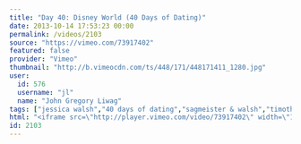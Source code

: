 ```yaml
---
title: "Day 40: Disney World (40 Days of Dating)"
date: 2013-10-14 17:53:23 00:00
permalink: /videos/2103
source: "https://vimeo.com/73917402"
featured: false
provider: "Vimeo"
thumbnail: "http://b.vimeocdn.com/ts/448/171/448171411_1280.jpg"
user:
  id: 576
  username: "jl"
  name: "John Gregory Liwag"
tags: ["jessica walsh","40 days of dating","sagmeister & walsh","timothy goodman"]
html: "<iframe src=\"http://player.vimeo.com/video/73917402\" width=\"1920\" height=\"1080\" frameborder=\"0\" webkitallowfullscreen mozallowfullscreen allowfullscreen></iframe>"
id: 2103
---
```


